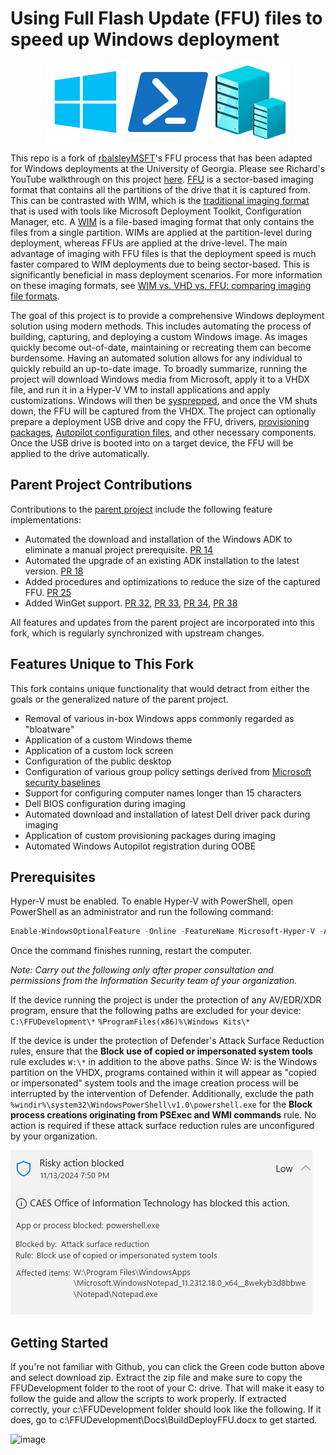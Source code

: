 # Using Full Flash Update (FFU) files to speed up Windows deployment
<p align="center">
  <img src="Image/Media/windows.png"/>
  <img src="Image/Media/powershell.png"/>
  <img src="Image/Media/hyper-v.png"/>
</p>

This repo is a fork of [rbalsleyMSFT](https://github.com/rbalsleymsft/FFU)'s FFU process that has been adapted for Windows deployments at the University of Georgia. Please see Richard's YouTube walkthrough on this project [here](https://www.youtube.com/watch?v=rqXRbgeeKSQ). [FFU](https://learn.microsoft.com/en-us/windows-hardware/manufacture/desktop/deploy-windows-using-full-flash-update--ffu?view=windows-11) is a sector-based imaging format that contains all the partitions of the drive that it is captured from. This can be contrasted with WIM, which is the [traditional imaging format](https://www.microsoft.com/en-us/download/details.aspx?id=13096) that is used with tools like Microsoft Deployment Toolkit, Configuration Manager, etc. A [WIM](https://learn.microsoft.com/en-us/windows-hardware/manufacture/desktop/capture-and-apply-windows-using-a-single-wim?view=windows-11) is a file-based imaging format that only contains the files from a single partition. WIMs are applied at the partition-level during deployment, whereas FFUs are applied at the drive-level. The main advantage of imaging with FFU files is that the deployment speed is much faster compared to WIM deployments due to being sector-based. This is significantly beneficial in mass deployment scenarios. For more information on these imaging formats, see [WIM vs. VHD vs. FFU: comparing imaging file formats](https://learn.microsoft.com/en-us/windows-hardware/manufacture/desktop/wim-vs-ffu-image-file-formats?view=windows-11).

The goal of this project is to provide a comprehensive Windows deployment solution using modern methods. This includes automating the process of building, capturing, and deploying a custom Windows image. As images quickly become out-of-date, maintaining or recreating them can become burdensome. Having an automated solution allows for any individual to quickly rebuild an up-to-date image. To broadly summarize, running the project will download Windows media from Microsoft, apply it to a VHDX file, and run it in a Hyper-V VM to install applications and apply customizations. Windows will then be [sysprepped](https://learn.microsoft.com/en-us/windows-hardware/manufacture/desktop/sysprep--generalize--a-windows-installation?view=windows-11), and once the VM shuts down, the FFU will be captured from the VHDX. The project can optionally prepare a deployment USB drive and copy the FFU, drivers, [provisioning packages](https://learn.microsoft.com/en-us/windows/configuration/provisioning-packages/provisioning-create-package), [Autopilot configuration files](https://learn.microsoft.com/en-us/autopilot/existing-devices), and other necessary components. Once the USB drive is booted into on a target device, the FFU will be applied to the drive automatically.

## Parent Project Contributions
Contributions to the [parent project](https://github.com/rbalsleymsft/FFU) include the following feature implementations:
- Automated the download and installation of the Windows ADK to eliminate a manual project prerequisite. [PR 14](https://github.com/rbalsleyMSFT/FFU/pull/14)
- Automated the upgrade of an existing ADK installation to the latest version. [PR 18](https://github.com/rbalsleyMSFT/FFU/pull/18)
- Added procedures and optimizations to reduce the size of the captured FFU. [PR 25](https://github.com/rbalsleyMSFT/FFU/pull/25)
- Added WinGet support. [PR 32](https://github.com/rbalsleyMSFT/FFU/pull/32), [PR 33](https://github.com/rbalsleyMSFT/FFU/pull/33), [PR 34](https://github.com/rbalsleyMSFT/FFU/pull/34), [PR 38](https://github.com/rbalsleyMSFT/FFU/pull/38)

All features and updates from the parent project are incorporated into this fork, which is regularly synchronized with upstream changes.

## Features Unique to This Fork
This fork contains unique functionality that would detract from either the goals or the generalized nature of the parent project.

- Removal of various in-box Windows apps commonly regarded as "bloatware"
- Application of a custom Windows theme
- Application of a custom lock screen
- Configuration of the public desktop
- Configuration of various group policy settings derived from [Microsoft security baselines](https://www.microsoft.com/en-us/download/details.aspx?id=55319)
- Support for configuring computer names longer than 15 characters
- Dell BIOS configuration during imaging
- Automated download and installation of latest Dell driver pack during imaging
- Application of custom provisioning packages during imaging
- Automated Windows Autopilot registration during OOBE

## Prerequisites

Hyper-V must be enabled. To enable Hyper-V with PowerShell, open PowerShell as an administrator and run the following command:
```ps1
Enable-WindowsOptionalFeature -Online -FeatureName Microsoft-Hyper-V -All
```

Once the command finishes running, restart the computer.

*Note: Carry out the following only after proper consultation and permissions from the Information Security team of your organization.*

If the device running the project is under the protection of any AV/EDR/XDR program, ensure that the following paths are excluded for your device:
`C:\FFUDevelopment\*`
`%ProgramFiles(x86)%\Windows Kits\*`

If the device is under the protection of Defender's Attack Surface Reduction rules, ensure that the **Block use of copied or impersonated system tools** rule excludes `W:\*` in addition to the above paths. Since W: is the Windows partition on the VHDX, programs contained within it will appear as "copied or impersonated" system tools and the image creation process will be interrupted by the intervention of Defender. Additionally, exclude the path `%windir%\system32\WindowsPowerShell\v1.0\powershell.exe` for the **Block process creations originating from PSExec and WMI commands** rule. No action is required if these attack surface reduction rules are unconfigured by your organization.

<p align="left">
  <img src="Image/Media/ASR-screenshot.png"/>
</p>

## Getting Started

If you're not familiar with Github, you can click the Green code button above and select download zip. Extract the zip file and make sure to copy the FFUDevelopment folder to the root of your C: drive. That will make it easy to follow the guide and allow the scripts to work properly.
If extracted correctly, your c:\FFUDevelopment folder should look like the following. If it does, go to c:\FFUDevelopment\Docs\BuildDeployFFU.docx to get started.

![image](https://github.com/rbalsleyMSFT/FFU/assets/53497092/5400a203-9c2e-42b2-b24c-ab8dfd922ba1)
